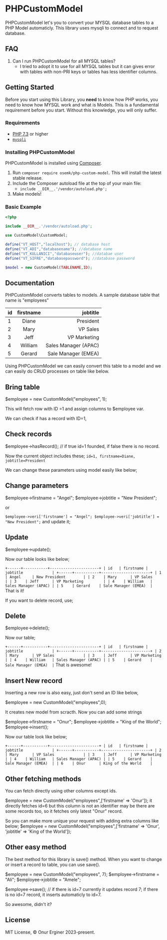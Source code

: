 PHPCustomModel
====

PHPCustomModel let's you to convert your MYSQL database tables to a PHP Model automaticly. This library uses mysqli to connect and to request database.


## FAQ

1. Can I run PHPCustomModel for all MYSQL tables?
    - I tried to adopt it to use for all MYSQL tables but it can gives error with tables with non-PRI keys or tables has less identifier columns. 


## Getting Started

Before you start using this Library, you **need** to know how PHP works, you need to know how MYSQL work and what is Models. This is a fundamental requirement before you start. Without this knowledge, you will only suffer.

### Requirements

- [PHP 7.3](https://php.net) or higher 
- [`mysqli`](https://www.php.net/manual/tr/book.mysqli.php)


### Installing PHPCustomModel

PHPCustomModel is installed using [Composer](https://getcomposer.org).

1. Run `composer require osemk/php-custom-model`. This will install the latest stable release.
2. Include the Composer autoload file at the top of your main file:
	- `include __DIR__.'/vendor/autoload.php';`
3. Make models!

### Basic Example

```php
<?php

include __DIR__.'/vendor/autoload.php';

use CustomModel\CustomModel;

define("VT_HOST","localhost"); // database host
define("VT_ADI","databasename"); //database name
define("VT_KULLANICI","databaseuser"); //databae user
define("VT_SIFRE","databasepassword"); //database password

$model = new CustomModel(TABLENAME,ID);
```


## Documentation

PHPCustomModel converts tables to models. A sample database table that name is "employees"


| id   | firstname | jobtitle             |
| ---- |:---------:| --------------------:|
| 1    | Diane     | President            |
| 2    | Mary      | VP Sales             |
| 3    | Jeff      | VP Marketing         |
| 4    | William   | Sales Manager (APAC) |
| 5    | Gerard    | Sale Manager (EMEA)  |

Using PHPCustomModel we can easily convert this table to a model and we can easily do CRUD processes on table like below.

## Bring table
 $employee = new CustomModel("employees", 1); 

This will fetch row with ID =1 and assign columns to $employee var.

We can check if has a record with ID=1, 

## Check records
$employee->hasRecord(); // if true id=1 founded, if false there is no record.

Now the current object includes these;
`` id=1, firstname=Diane, jobtitle=President ``

We can change these parameters using model easily like below;

## Change parameters
$employee->firstname = "Angel";
$employee->jobtitle = "New President";

or

``
$employee->veri['firstname'] = "Angel";
$employee->veri['jobtitle'] = "New President";
``
and update it;


## Update
$employee->update();

Now our table looks like below;

``
+------+-----------+----------------------+
| id   | firstname | jobtitle             |
+------+-----------+----------------------+
| 1    | Angel     | New President        |
| 2    | Mary      | VP Sales             |
| 3    | Jeff      | VP Marketing         |
| 4    | William   | Sales Manager (APAC) |
| 5    | Gerard    | Sale Manager (EMEA)  |
``
That is it!

If you want to delete record, use;

## Delete
$employee->delete(); 

Now our table;

``
+------+-----------+----------------------+
| id   | firstname | jobtitle             |
+------+-----------+----------------------+
| 2    | Mary      | VP Sales             |
| 3    | Jeff      | VP Marketing         |
| 4    | William   | Sales Manager (APAC) |
| 5    | Gerard    | Sale Manager (EMEA)  |
``
That is awesome!

## Insert New record
Inserting a new row is also easy, just don't send an ID like below,

$employee = new CustomModel("employees",0);

It creates new model from scracth. Now you can add some strings

$employee->firstname = "Onur";
$employee->jobtitle = "King of the World";
$employee->insert();

Now our table look like below;

``
+------+-----------+----------------------+
| id   | firstname | jobtitle             |
+------+-----------+----------------------+
| 2    | Mary      | VP Sales             |
| 3    | Jeff      | VP Marketing         |
| 4    | William   | Sales Manager (APAC) |
| 5    | Gerard    | Sale Manager (EMEA)  |
| 6    | Onur      | King of the World    |
``

## Other fetching methods

You can fetch directly using other columns except ids.

$employee = new CustomModel("employees",['firstname' => 'Onur']); it directly fetches id=6 but this column is not an identifier may be there are some records too, so it fetches only latest "Onur" record. 

So you can make more unique your request with adding extra columns like below;
$employee = new CustomModel("employees",['firstname' => 'Onur', 'jobtitle' => 'King of the World']);

## Other easy method

The best method for this library is save() method. When you want to change or insert a record to table, you can use save().

$employee = new CustomModel("employees", 7); 
$employee->firstname = "Ali";
$employee->jobtitle = "Amele";

$employee->save();
// if there is id=7 currently it updates record 7; if there is no id=7 record, it inserts automaticly to id=7.

So awesome, didn't it?

## License

MIT License, &copy; Onur Erginer 2023-present.